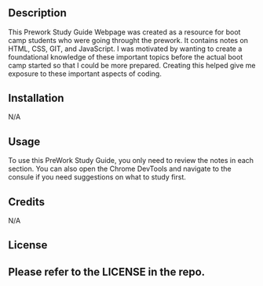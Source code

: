 # <Prework Study Guide Webpage>

## Description

This Prework Study Guide Webpage was created as a resource for boot camp students who were going throught the prework. It contains notes on HTML, CSS, GIT, and JavaScript. I was motivated by wanting to create a foundational knowledge of these important topics before the actual boot camp started so that I could be more prepared. Creating this helped give me exposure to these important aspects of coding. 

## Installation

N/A

## Usage

To use this PreWork Study Guide, you only need to review the notes in each section. You can also open the Chrome DevTools and navigate to the consule if you need suggestions on what to study first.

## Credits

N/A

## License

Please refer to the LICENSE in the repo.
---
